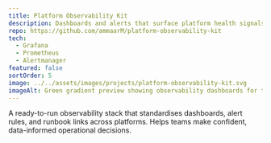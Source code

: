 ```yaml
---
title: Platform Observability Kit
description: Dashboards and alerts that surface platform health signals.
repo: https://github.com/ammaarM/platform-observability-kit
tech:
  - Grafana
  - Prometheus
  - Alertmanager
featured: false
sortOrder: 5
image: ../../assets/images/projects/platform-observability-kit.svg
imageAlt: Green gradient preview showing observability dashboards for the platform observability kit
---
```

A ready-to-run observability stack that standardises dashboards, alert rules, and runbook links across platforms. Helps
teams make confident, data-informed operational decisions.
